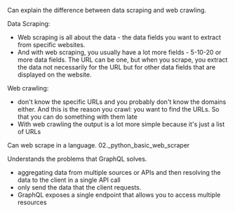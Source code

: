 Can explain the difference between data scraping and web crawling.


Data Scraping: 
- Web scraping is all about the data - the data fields you want to extract from specific websites.
- And with web scraping, you usually have a lot more fields - 5-10-20 or more data fields. The URL can be one, but when you scrape, you extract the data not necessarily for the URL but for other data fields that are displayed on the website. 

Web crawling: 
- don't know the specific URLs and you probably don't know the domains either. And this is the reason you crawl: you want to find the URLs. So that you can do something with them late
- With web crawling the output is a lot more simple because it's just a list of URLs

Can web scrape in a language.
02._python_basic_web_scraper

Understands the problems that GraphQL solves.
- aggregating data from multiple sources or APIs and then resolving the data to the client in a single API call
- only send the data that the client requests.
- GraphQL exposes a single endpoint that allows you to access multiple resources